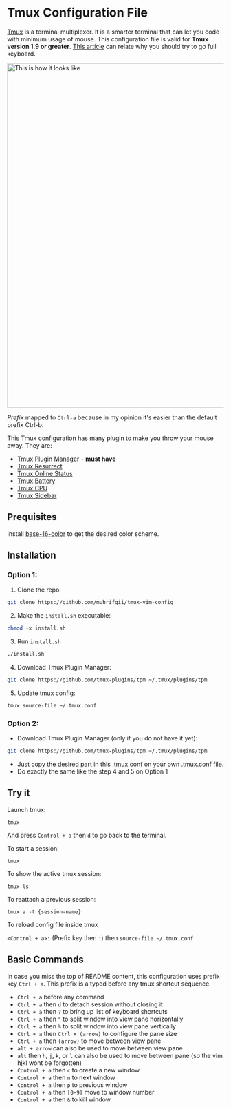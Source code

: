 # Tmux Configuration File
[Tmux](https://github.com/tmux/tmux) is a terminal multiplexer. It is a smarter terminal that can let you code with minimum usage of mouse. This configuration file is valid for **Tmux version 1.9 or greater**. [This article](https://medium.com/@muhrifqii/give-it-a-chance-to-your-brain-type-without-moving-the-hands-away-from-keyboard-7790c7600c60) can relate why you should try to go full keyboard.

<img width="800" alt="This is how it looks like" src="https://raw.githubusercontent.com/muhrifqii/tmux-vim-config/master/look.png">

*Prefix* mapped to `Ctrl-a` because in my opinion it's easier than the default prefix Ctrl-b.

This Tmux configuration has many plugin to make you throw your mouse away. They are: 
- [Tmux Plugin Manager](https://github.com/tmux-plugins/tpm) - **must have**
- [Tmux Resurrect](https://github.com/tmux-plugins/tmux-resurrect)
- [Tmux Online Status](https://github.com/tmux-plugins/tmux-online-status)
- [Tmux Battery](https://github.com/tmux-plugins/tmux-battery)
- [Tmux CPU](https://github.com/tmux-plugins/tmux-cpu)
- [Tmux Sidebar](https://github.com/tmux-plugins/tmux-sidebar)

Prequisites
-----------

Install [base-16-color](https://github.com/chriskempson/base16-shell) to get the desired color scheme.

Installation
------------

### Option 1:

1. Clone the repo:
```bash
git clone https://github.com/muhrifqii/tmux-vim-config
```
2. Make the `install.sh` executable:
```bash
chmod +x install.sh
```

3. Run `install.sh`
```bash
./install.sh
```

4. Download Tmux Plugin Manager:
```bash
git clone https://github.com/tmux-plugins/tpm ~/.tmux/plugins/tpm
```

5. Update tmux config:
```bash
tmux source-file ~/.tmux.conf
```

### Option 2:
  - Download Tmux Plugin Manager (only if you do not have it yet):
```bash
git clone https://github.com/tmux-plugins/tpm ~/.tmux/plugins/tpm
```
  - Just copy the desired part in this .tmux.conf on your own .tmux.conf file.
  - Do exactly the same like the step 4 and 5 on Option 1

## Try it

  Launch tmux:
```
tmux
```
  And press `Control + a` then `d` to go back to the terminal.

To start a session:

`tmux`

To show the active tmux session:

`tmux ls`

To reattach a previous session:

`tmux a -t {session-name}`

To reload config file inside tmux

`<Control + a>:` (Prefix key then `:`) then `source-file ~/.tmux.conf`

Basic Commands
--------------

In case you miss the top of README content, this configuration uses prefix key `Ctrl + a`. This prefix is a typed before any tmux shortcut sequence.

* `Ctrl + a` before any command
* `Ctrl + a` then `d` to detach session without closing it
* `Ctrl + a` then `?` to bring up list of keyboard shortcuts
* `Ctrl + a` then `"` to split window into view pane horizontally
* `Ctrl + a` then `%` to split window into view pane vertically
* `Ctrl + a` then `Ctrl + (arrow)` to configure the pane size
* `Ctrl + a` then `(arrow)` to move between view pane
* `alt + arrow` can also be used to move between view pane
* `alt` then `h`, `j`, `k`, or `l` can also be used to move between pane (so the vim hjkl wont be forgotten)
* `Control + a` then `c` to create a new window
* `Control + a` then `n` to next window
* `Control + a` then `p` to previous window
* `Control + a` then `[0-9]` move to window number
* `Control + a` then `&` to kill window
